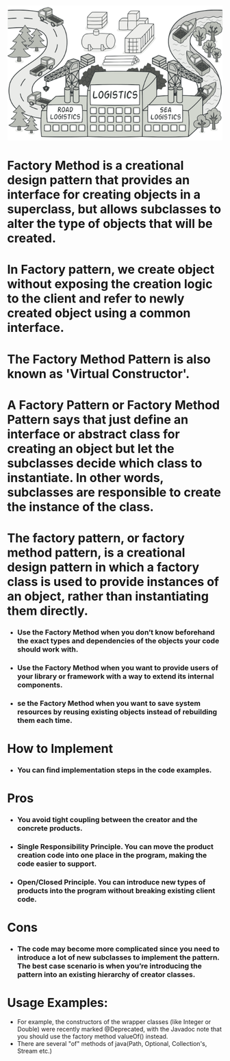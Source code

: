 ![image.png](../../../resources/static/images/factory-method-en.png)
# Factory Method is a creational design pattern that provides an interface for creating objects in a superclass, but allows subclasses to alter the type of objects that will be created.
# In Factory pattern, we create object without exposing the creation logic to the client and refer to newly created object using a common interface.
# The Factory Method Pattern is also known as 'Virtual Constructor'.
# A Factory Pattern or Factory Method Pattern says that just define an interface or abstract class for creating an object but let the subclasses decide which class to instantiate. In other words, subclasses are responsible to create the instance of the class.
# The factory pattern, or factory method pattern, is a creational design pattern in which a factory class is used to provide instances of an object, rather than instantiating them directly.
- ### Use the Factory Method when you don’t know beforehand the exact types and dependencies of the objects your code should work with.
- ### Use the Factory Method when you want to provide users of your library or framework with a way to extend its internal components.
- ### se the Factory Method when you want to save system resources by reusing existing objects instead of rebuilding them each time.
# How to Implement
- ### You can find implementation steps in the code examples.
# Pros
- ### You avoid tight coupling between the creator and the concrete products.
- ### Single Responsibility Principle. You can move the product creation code into one place in the program, making the code easier to support.
- ### Open/Closed Principle. You can introduce new types of products into the program without breaking existing client code.
# Cons
- ### The code may become more complicated since you need to introduce a lot of new subclasses to implement the pattern. The best case scenario is when you’re introducing the pattern into an existing hierarchy of creator classes.
# Usage Examples: 
- For example, the constructors of the wrapper classes (like Integer or Double) were recently marked @Deprecated, with the Javadoc note that you should use the factory method valueOf() instead.
- There are several "of" methods of java(Path, Optional, Collection's, Stream etc.)